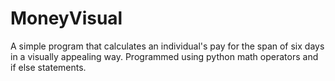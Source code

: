 # MoneyVisual
 A simple program that calculates an individual's pay for the span of six days in a visually appealing way. Programmed using python math operators and if else statements.

